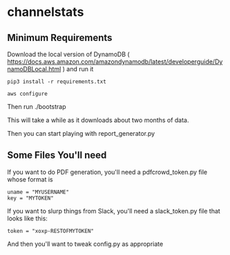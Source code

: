 # channelstats

## Minimum Requirements

Download the local version of DynamoDB ( https://docs.aws.amazon.com/amazondynamodb/latest/developerguide/DynamoDBLocal.html ) and run it

`pip3 install -r requirements.txt`

`aws configure`

Then run ./bootstrap

This will take a while as it downloads about two months of data.

Then you can start playing with report_generator.py

## Some Files You'll need

If you want to do PDF generation, you'll need a pdfcrowd_token.py file whose format is
```
uname = "MYUSERNAME"
key = "MYTOKEN"
```

If you want to slurp things from Slack, you'll need a slack_token.py file that looks like this:
```
token = "xoxp-RESTOFMYTOKEN"
```

And then you'll want to tweak config.py as appropriate
